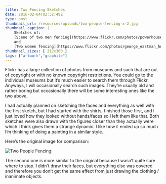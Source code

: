 ```yaml
---
title: Two Fencing Sketches
date: 2016-02-04T02:32:49Z
type: post
thumbnail_url: /resources/uploads/two-people-fencing-x-2.jpg
thumbnail_caption: |
    Sketches of:
    [Scene of two men fencing](https://www.flickr.com/photos/powerhouse_museum/3072383175)
    and
    [Two women fencing](https://www.flickr.com/photos/george_eastman_house/3334087942)
thumbnail_sizes: [ 212x300 ]
tags: ["artwork","graphite"]
---
```

Flickr has a large collection of photos from museums and such that are out of copyright or with no known copyright restrictions. You could go to the individual museums but it’s much easier to search them through Flickr. Anyways, I will occasionally search such images. They’re usually old and rather boring but occasionally there will be some interesting ones like the two above.

I had actually planned on sketching the faces and everything as well with the first sketch, but I had started with the shirts, finished those first, and I just loved how they looked without hands/faces so I left them like that. Both sketches were also drawn with the figures closer than they actually were which I think gives them a strange dynamic. I like how it ended up so much I’m thinking of doing a painting in a similar style.

Here’s the original image for comparison:

![Two People Fencing](https://farm4.staticflickr.com/3150/3072383175_3e648b04cd_z.jpg)

The second one is more similar to the original because I wasn’t quite sure where to stop. I didn’t draw their faces, but everything else was covered and therefore you don’t get the same effect from just drawing the clothing / inanimate objects.
